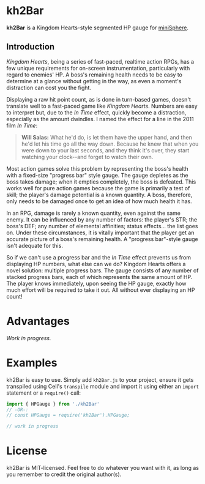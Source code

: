 kh2Bar
======

**kh2Bar** is a Kingdom Hearts-style segmented HP gauge for
[miniSphere](https://github.com/fatcerberus/minisphere).

Introduction
------------

*Kingdom Hearts*, being a series of fast-paced, realtime action RPGs, has a few
unique requirements for on-screen instrumentation, particularly with regard to
enemies' HP.  A boss's remaining health needs to be easy to determine at a
glance without getting in the way, as even a moment's distraction can cost you
the fight.

Displaying a raw hit point count, as is done in turn-based games, doesn't
translate well to a fast-paced game like *Kingdom Hearts*.  Numbers are easy to
interpret but, due to the *In Time* effect, quickly become a distraction,
especially as the amount dwindles.  I named the effect for a line in the 2011
film *In Time*:

> **Will Salas:** What he'd do, is let them have the upper hand, and then he'd
> let his time go all the way down.  Because he knew that when you were down to
> your last seconds, and they think it's over, they start watching your
> clock--and forget to watch their own.

Most action games solve this problem by representing the boss's health with a
fixed-size "progress bar" style gauge.  The gauge depletes as the boss takes
damage; when it empties completely, the boss is defeated.  This works well for
pure action games because the game is primarily a test of skill; the player's
damage potential is a known quantity.  A boss, therefore, only needs to be
damaged once to get an idea of how much health it has.

In an RPG, damage is rarely a known quantity, even against the same enemy.  It
can be influenced by any number of factors: the player's STR; the boss's DEF;
any number of elemental affinities; status effects... the list goes on.  Under
these circumstances, it is vitally important that the player get an accurate
picture of a boss's remaining health.  A "progress bar"-style gauge isn't
adequate for this.

So if we can't use a progress bar and the *In Time* effect prevents us from
displaying HP numbers, what else can we do?  Kingdom Hearts offers a novel
solution: multiple progress bars.  The gauge consists of any number of stacked
progress bars, each of which represents the same amount of HP.  The player
knows immediately, upon seeing the HP gauge, exactly how much effort will be
required to take it out.  All without ever displaying an HP count!


Advantages
==========

*Work in progress.*


Examples
========

kh2Bar is easy to use.  Simply add `kh2Bar.js` to your project, ensure it gets
transpiled using Cell's `transpile` module and import it using either an
`import` statement or a `require()` call:

```js
import { HPGauge } from './kh2Bar'
// -OR-:
// const HPGauge = require('kh2Bar').HPGauge;

// work in progress
```


License
=======

kh2Bar is MIT-licensed.  Feel free to do whatever you want with it, as long as
you remember to credit the original author(s).
